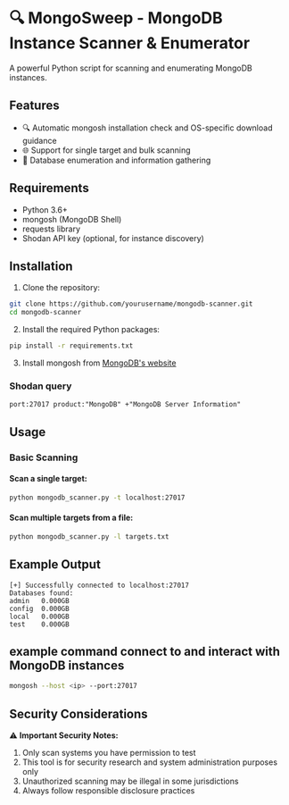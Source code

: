 # 🔍 MongoSweep - MongoDB Instance Scanner & Enumerator

A powerful Python script for scanning and enumerating MongoDB instances.

## Features

- 🔍 Automatic mongosh installation check and OS-specific download guidance
- 🌐 Support for single target and bulk scanning
- 🔐 Database enumeration and information gathering

## Requirements

- Python 3.6+
- mongosh (MongoDB Shell)
- requests library
- Shodan API key (optional, for instance discovery)

## Installation

1. Clone the repository:
```bash
git clone https://github.com/yourusername/mongodb-scanner.git
cd mongodb-scanner
```

2. Install the required Python packages:
```bash
pip install -r requirements.txt
```

3. Install mongosh from [MongoDB's website](https://www.mongodb.com/try/download/shell)

### Shodan query

```
port:27017 product:"MongoDB" +"MongoDB Server Information"
```

## Usage

### Basic Scanning

#### Scan a single target:
```bash
python mongodb_scanner.py -t localhost:27017
```

#### Scan multiple targets from a file:
```bash
python mongodb_scanner.py -l targets.txt
```

## Example Output

```
[+] Successfully connected to localhost:27017
Databases found:
admin   0.000GB
config  0.000GB
local   0.000GB
test    0.000GB
```
## example command connect to and interact with MongoDB instances

```bash
mongosh --host <ip> --port:27017
```

## Security Considerations

⚠️ **Important Security Notes:**

1. Only scan systems you have permission to test
2. This tool is for security research and system administration purposes only
3. Unauthorized scanning may be illegal in some jurisdictions
4. Always follow responsible disclosure practices
